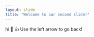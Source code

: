 ```yaml
---
layout: slide
title: "Welcome to our second slide!"
---
```

hi :smiling_face_with_three_hearts: :+1:
Use the left arrow to go back!
